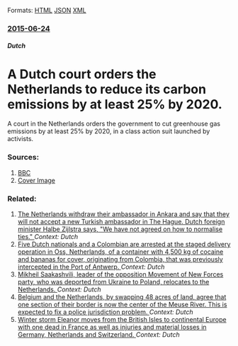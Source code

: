 
Formats: [HTML](/news/2015/06/24/a-dutch-court-orders-the-netherlands-to-reduce-its-carbon-emissions-by-at-least-25-by-2020.html)  [JSON](/news/2015/06/24/a-dutch-court-orders-the-netherlands-to-reduce-its-carbon-emissions-by-at-least-25-by-2020.json)  [XML](/news/2015/06/24/a-dutch-court-orders-the-netherlands-to-reduce-its-carbon-emissions-by-at-least-25-by-2020.xml)  

### [2015-06-24](/news/2015/06/24/index.md)

##### Dutch
# A Dutch court orders the Netherlands to reduce its carbon emissions by at least 25% by 2020. 

A court in the Netherlands orders the government to cut greenhouse gas emissions by at least 25% by 2020, in a class action suit launched by activists.


### Sources:

1. [BBC](http://www.bbc.com/news/world-europe-33253772)
1. [Cover Image](http://ichef.bbci.co.uk/news/1024/cpsprodpb/D496/production/_83822445_83822440.jpg)

### Related:

1. [The Netherlands withdraw their ambassador in Ankara and say that they will not accept a new Turkish ambassador in The Hague. Dutch foreign minister Halbe Zijlstra says, "We have not agreed on how to normalise ties." ](/news/2018/02/5/the-netherlands-withdraw-their-ambassador-in-ankara-and-say-that-they-will-not-accept-a-new-turkish-ambassador-in-the-hague-dutch-foreign-m.md) _Context: Dutch_
2. [Five Dutch nationals and a Colombian are arrested at the staged delivery operation in Oss, Netherlands, of a container with 4,500 kg of cocaine and bananas for cover, originating from Colombia, that was previously intercepted in the Port of Antwerp. ](/news/2018/02/26/five-dutch-nationals-and-a-colombian-are-arrested-at-the-staged-delivery-operation-in-oss-netherlands-of-a-container-with-4-500-kg-of-coca.md) _Context: Dutch_
3. [Mikheil Saakashvili, leader of the opposition Movement of New Forces party, who was deported from Ukraine to Poland, relocates to the Netherlands. ](/news/2018/02/14/mikheil-saakashvili-leader-of-the-opposition-movement-of-new-forces-party-who-was-deported-from-ukraine-to-poland-relocates-to-the-nether.md) _Context: Dutch_
4. [Belgium and the Netherlands, by swapping 48 acres of land, agree that one section of their border is now the center of the Meuse River. This is expected to fix a police jurisdiction problem. ](/news/2018/01/5/belgium-and-the-netherlands-by-swapping-48-acres-of-land-agree-that-one-section-of-their-border-is-now-the-center-of-the-meuse-river-this.md) _Context: Dutch_
5. [Winter storm Eleanor moves from the British Isles to continental Europe with one dead in France as well as injuries and material losses in Germany, Netherlands and Switzerland. ](/news/2018/01/3/winter-storm-eleanor-moves-from-the-british-isles-to-continental-europe-with-one-dead-in-france-as-well-as-injuries-and-material-losses-in-g.md) _Context: Dutch_
